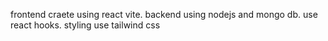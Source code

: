 frontend craete using react vite.
backend using nodejs and mongo db.
use react hooks.
styling use tailwind css

